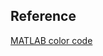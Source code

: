 ## Reference
[MATLAB color code](https://jp.mathworks.com/help/matlab/creating_plots/specify-plot-colors.html)
